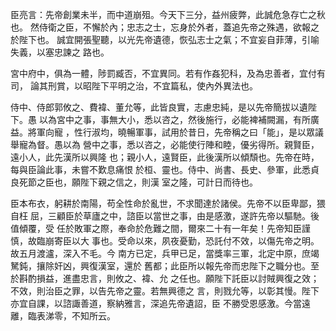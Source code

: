 臣亮言：先帝創業未半，而中道崩殂。今天下三分，益州疲弊，此誠危急存亡之秋也。
然侍衛之臣，不懈於內；忠志之士，忘身於外者，蓋追先帝之殊遇，欲報之於陛下也。
誠宜開張聖聽，以光先帝遺德，恢弘志士之氣；不宜妄自菲薄，引喻失義，以塞忠諫之
路也。

宮中府中，俱為一體，陟罰臧否，不宜異同。若有作姦犯科，及為忠善者，宜付有司，
論其刑賞，以昭陛下平明之治，不宜篇私，使內外異法也。

侍中、侍郎郭攸之、費褘、董允等，此皆良實，志慮忠純，是以先帝簡拔以遺陛下。愚
以為宮中之事，事無大小，悉以咨之，然後施行，必能裨補闕漏，有所廣益。將軍向寵
，性行淑均，曉暢軍事，試用於昔日，先帝稱之曰「能」，是以眾議舉寵為督。愚以為
營中之事，悉以咨之，必能使行陣和睦，優劣得所。親賢臣，遠小人，此先漢所以興隆
也；親小人，遠賢臣，此後漢所以傾頹也。先帝在時，每與臣論此事，未嘗不歎息痛恨
於桓、靈也。侍中、尚書、長史、參軍，此悉貞良死節之臣也，願陛下親之信之，則漢
室之隆，可計日而待也。

臣本布衣，躬耕於南陽，苟全性命於亂世，不求聞達於諸侯。先帝不以臣卑鄙，猥自枉
屈，三顧臣於草廬之中，諮臣以當世之事，由是感激，遂許先帝以驅馳。後值傾覆，受
任於敗軍之際，奉命於危難之間，爾來二十有一年矣！先帝知臣謹慎，故臨崩寄臣以大
事也。受命以來，夙夜憂勤，恐託付不效，以傷先帝之明。故五月渡瀘，深入不毛。今
南方已定，兵甲已足，當獎率三軍，北定中原，庶竭駑鈍，攘除奸凶，興復漢室，還於
舊都；此臣所以報先帝而忠陛下之職分也。至於斟酌損益，進盡忠言，則攸之、褘、允
之任也。願陛下託臣以討賊興復之效；不效，則治臣之罪，以告先帝之靈。若無興德之
言，則戮允等，以彰其慢。陛下亦宜自課，以諮諏善道，察納雅言，深追先帝遺詔，臣
不勝受恩感激。今當遠離，臨表涕零，不知所云。

